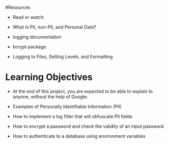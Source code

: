 #Resources
* Read or watch:

* What Is PII, non-PII, and Personal Data?
* logging documentation
* bcrypt package
* Logging to Files, Setting Levels, and Formatting
# Learning Objectives
* At the end of this project, you are expected to be able to explain to anyone, without the help of Google:

* Examples of Personally Identifiable Information (PII)
* How to implement a log filter that will obfuscate PII fields
* How to encrypt a password and check the validity of an input password
* How to authenticate to a database using environment variables

